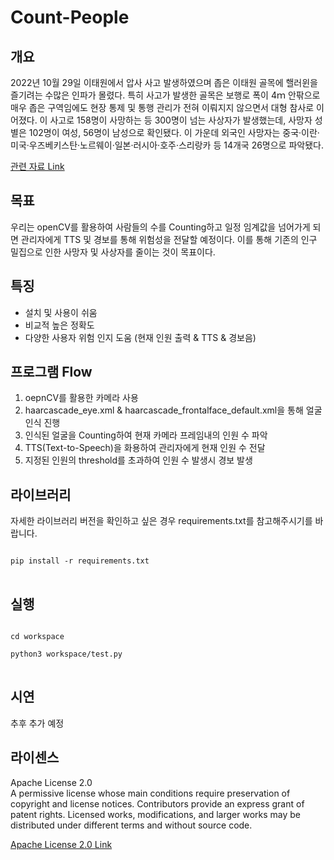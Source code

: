 # Count-People

## 개요

2022년 10월 29일 이태원에서 압사 사고 발생하였으며 좁은 이태원 골목에 핼러윈을 즐기려는 수많은 인파가 몰렸다. 특히 사고가 발생한 골목은 보행로 폭이 4ｍ 안팎으로 매우 좁은 구역임에도 현장 통제 및 통행
관리가 전혀 이뤄지지 않으면서 대형 참사로 이어졌다. 이 사고로 158명이 사망하는 등 300명이 넘는 사상자가 발생했는데, 사망자 성별은 102명이 여성, 56명이 남성으로 확인됐다. 이 가운데 외국인 사망자는
중국·이란·미국·우즈베키스탄·노르웨이·일본·러시아·호주·스리랑카 등 14개국 26명으로 파악됐다.

[관련 자료 Link](https://terms.naver.com/entry.naver?docId=6637399&cid=43667&categoryId=43667, "관련 자료")

## 목표

우리는 openCV를 활용하여 사람들의 수를 Counting하고 일정 임계값을 넘어가게 되면 관리자에게 TTS 및 경보를 통해 위험성을 전달할 예정이다. 이를 통해 기존의 인구 밀집으로 인한 사망자 및 사상자를
줄이는 것이 목표이다.

## 특징

- 설치 및 사용이 쉬움
- 비교적 높은 정확도
- 다양한 사용자 위험 인지 도움 (현재 인원 출력 & TTS & 경보음)

## 프로그램 Flow

1. oepnCV를 활용한 카메라 사용
2. haarcascade_eye.xml & haarcascade_frontalface_default.xml을 통해 얼굴 인식 진행
3. 인식된 얼굴을 Counting하여 현재 카메라 프레임내의 인원 수 파악
4. TTS(Text-to-Speech)을 화용하여 관리자에게 현재 인원 수 전달
5. 지정된 인원의 threshold를 초과하여 인원 수 발생시 경보 발생

## 라이브러리

자세한 라이브러리 버전을 확인하고 싶은 경우 requirements.txt를 참고해주시기를 바랍니다.
<pre>
<code>
pip install -r requirements.txt
</code>
</pre>

## 실행

<pre>
<code>
cd workspace    

python3 workspace/test.py
</code>
</pre>

## 시연

추후 추가 예정

## 라이센스

Apache License 2.0   
A permissive license whose main conditions require preservation of copyright and license notices. Contributors provide an express grant of patent rights. Licensed works, modifications, and larger works may be distributed under different terms and without source code.    

[Apache License 2.0 Link](https://www.apache.org/licenses/LICENSE-2.0, "홈페이지")
